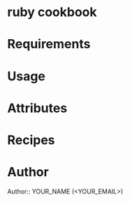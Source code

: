 # ruby cookbook

# Requirements

# Usage

# Attributes

# Recipes

# Author

Author:: YOUR_NAME (<YOUR_EMAIL>)
